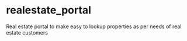 # realestate_portal
Real estate portal to make easy to lookup properties as per needs of real estate customers
